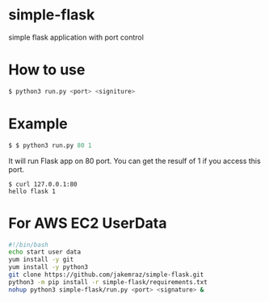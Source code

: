 # simple-flask
simple flask application with port control

# How to use
```python
$ python3 run.py <port> <signiture>
```

# Example
```python
$ $ python3 run.py 80 1
```
It will run Flask app on 80 port.
You can get the resulf of 1 if you access this port.
```
$ curl 127.0.0.1:80
hello flask 1
```

# For AWS EC2 UserData
```bash
#!/bin/bash
echo start user data
yum install -y git
yum install -y python3
git clone https://github.com/jakemraz/simple-flask.git
python3 -m pip install -r simple-flask/requirements.txt
nohup python3 simple-flask/run.py <port> <signature> &
```